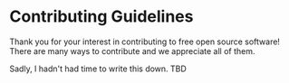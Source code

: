 # Contributing Guidelines

Thank you for your interest in contributing to free open source software! There are many ways to contribute and we appreciate all of them.

Sadly, I hadn't had time to write this down. TBD

<!-- https://github.com/rust-lang/rust/blob/master/CONTRIBUTING.md -->
